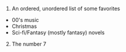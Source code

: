 1. An ordered, unordered list of some favorites
  * 00's music
  * Christmas
  * Sci-fi/Fantasy (mostly fantasy) novels
2. The number 7

